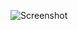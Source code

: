 ![Screenshot](https://raw.githubusercontent.com/Cryakl/Ultimate-RAT-Collection/refs/heads/main/ShadowRat/ShadowRat%201.0%20Final/Screenshot.png)
